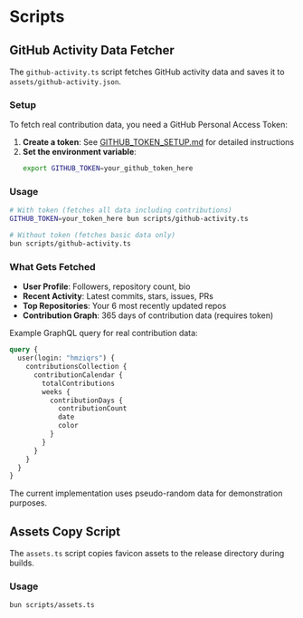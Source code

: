 # Scripts

## GitHub Activity Data Fetcher

The `github-activity.ts` script fetches GitHub activity data and saves it to `assets/github-activity.json`.

### Setup

To fetch real contribution data, you need a GitHub Personal Access Token:

1. **Create a token**: See [GITHUB_TOKEN_SETUP.md](./GITHUB_TOKEN_SETUP.md) for detailed instructions
2. **Set the environment variable**:
   ```bash
   export GITHUB_TOKEN=your_github_token_here
   ```

### Usage

```bash
# With token (fetches all data including contributions)
GITHUB_TOKEN=your_token_here bun scripts/github-activity.ts

# Without token (fetches basic data only)
bun scripts/github-activity.ts
```

### What Gets Fetched

- **User Profile**: Followers, repository count, bio
- **Recent Activity**: Latest commits, stars, issues, PRs
- **Top Repositories**: Your 6 most recently updated repos
- **Contribution Graph**: 365 days of contribution data (requires token)

Example GraphQL query for real contribution data:
```graphql
query {
  user(login: "hmziqrs") {
    contributionsCollection {
      contributionCalendar {
        totalContributions
        weeks {
          contributionDays {
            contributionCount
            date
            color
          }
        }
      }
    }
  }
}
```

The current implementation uses pseudo-random data for demonstration purposes.

## Assets Copy Script

The `assets.ts` script copies favicon assets to the release directory during builds.

### Usage

```bash
bun scripts/assets.ts
```